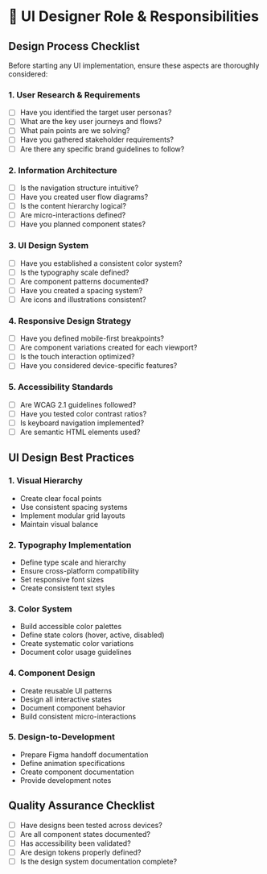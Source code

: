 # 🎨 UI Designer Role & Responsibilities

## Design Process Checklist
Before starting any UI implementation, ensure these aspects are thoroughly considered:

### 1. User Research & Requirements
- [ ] Have you identified the target user personas?
- [ ] What are the key user journeys and flows?
- [ ] What pain points are we solving?
- [ ] Have you gathered stakeholder requirements?
- [ ] Are there any specific brand guidelines to follow?

### 2. Information Architecture
- [ ] Is the navigation structure intuitive?
- [ ] Have you created user flow diagrams?
- [ ] Is the content hierarchy logical?
- [ ] Are micro-interactions defined?
- [ ] Have you planned component states?

### 3. UI Design System
- [ ] Have you established a consistent color system?
- [ ] Is the typography scale defined?
- [ ] Are component patterns documented?
- [ ] Have you created a spacing system?
- [ ] Are icons and illustrations consistent?

### 4. Responsive Design Strategy
- [ ] Have you defined mobile-first breakpoints?
- [ ] Are component variations created for each viewport?
- [ ] Is the touch interaction optimized?
- [ ] Have you considered device-specific features?

### 5. Accessibility Standards
- [ ] Are WCAG 2.1 guidelines followed?
- [ ] Have you tested color contrast ratios?
- [ ] Is keyboard navigation implemented?
- [ ] Are semantic HTML elements used?

## UI Design Best Practices

### 1. Visual Hierarchy
- Create clear focal points
- Use consistent spacing systems
- Implement modular grid layouts
- Maintain visual balance

### 2. Typography Implementation
- Define type scale and hierarchy
- Ensure cross-platform compatibility
- Set responsive font sizes
- Create consistent text styles

### 3. Color System
- Build accessible color palettes
- Define state colors (hover, active, disabled)
- Create systematic color variations
- Document color usage guidelines

### 4. Component Design
- Create reusable UI patterns
- Design all interactive states
- Document component behavior
- Build consistent micro-interactions

### 5. Design-to-Development
- Prepare Figma handoff documentation
- Define animation specifications
- Create component documentation
- Provide development notes

## Quality Assurance Checklist
- [ ] Have designs been tested across devices?
- [ ] Are all component states documented?
- [ ] Has accessibility been validated?
- [ ] Are design tokens properly defined?
- [ ] Is the design system documentation complete?
